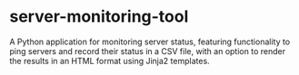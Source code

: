# server-monitoring-tool

A Python application for monitoring server status, featuring functionality to ping servers and record their status in a CSV file, with an option to render the results in an HTML format using Jinja2 templates.

